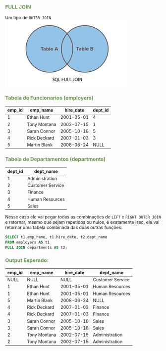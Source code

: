 ### <span style = "color:#6a9955"> FULL JOIN </span>
Um tipo de `OUTER JOIN`  
![alt text](img/full-join.png "Full Join")  

### <span style = "color:#6a9955"> Tabela de Funcionarios (employers) </span>  
|emp_id  | emp_name     | hire_date  | dept_id |
|--------|--------------|------------|---------|
|      1 | Ethan Hunt   | 2001-05-01 |       4 |
|      2 | Tony Montana | 2002-07-15 |       1 |
|      3 | Sarah Connor | 2005-10-18 |       5 |
|      4 | Rick Deckard | 2007-01-03 |       3 |
|      5 | Martin Blank | 2008-06-24 |    NULL |  

### <span style = "color:#6a9955"> Tabela de Departamentos (departments) </span>   
| dept_id | dept_name        |
|---------|------------------|
|       1 | Administration   |
|       2 | Customer Service |
|       3 | Finance          |
|       4 | Human Resources  |
|       5 | Sales            | 

Nesse caso ele vai pegar todas as combinações de `LEFT` e `RIGHT OUTER JOIN` e retornar, mesmo que sejam repetidos ou nulos, é exatamente isso, ele vai retornar uma tabela combinada das duas outras funções.

```sql
SELECT t1.emp_name, t1.hire_date, t2.dept_name
FROM employers AS t1
FULL JOIN departments AS t2;
```

### <span style = "color:#6a9955"> Output Esperado: </span>
| emp_id | emp_name     | hire_date  | dept_name        |
|--------|--------------|------------|------------------|
|   NULL | NULL         | NULL       | Customer Service |
|      1 | Ethan Hunt   | 2001-05-01 | Human Resources  |
|      1 | Ethan Hunt   | 2001-05-01 | Human Resources  |
|      5 | Martin Blank | 2008-06-24 | NULL             |
|      4 | Rick Deckard | 2007-01-03 | Finance          |
|      4 | Rick Deckard | 2007-01-03 | Finance          |
|      3 | Sarah Connor | 2005-10-18 | Sales            |
|      3 | Sarah Connor | 2005-10-18 | Sales            |
|      2 | Tony Montana | 2002-07-15 | Administration   |
|      2 | Tony Montana | 2002-07-15 | Administration   |